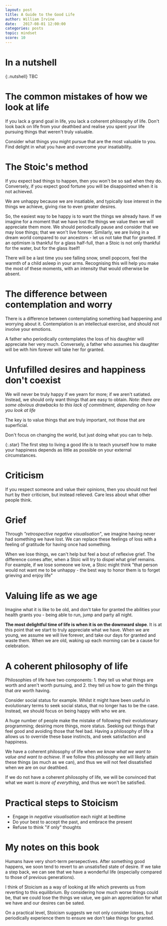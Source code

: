 ```yaml
---
layout: post
title: A Guide to the Good Life
author: William Irvine
date:   2017-08-01 12:00:00
categories: posts
topic: mindset
score: 10
---
```


# In a nutshell

{:.nutshell}
TBC




# The common mistakes of how we look at life

If you lack a grand goal in life, you lack a coherent philosophy of life. Don't look back on life from your deathbed and realise you spent your life pursuing things that weren't truly valuable.

Consider what things you might pursue that are the most valuable to you. Find delight in what you have and overcome your insatiability.


# The Stoic's method

If you expect bad things to happen, then you won't be so sad when they do. Conversely, if you expect good fortune you will be disappointed when it is not achieved.

We are unhappy because we are insatiable, and typically lose interest in the things we achieve, giving rise to even greater desires.

So, the easiest way to be happy is to want the things we already have. If we imagine for a moment that we have lost the things we value then we will appreciate them more. We should periodically pause and consider that we may lose things; that we won't live forever. Similarly, we are living in a dream world compared to our ancestors - let us not take that for granted. If an optimism is thankful for a glass half-full, than a Stoic is not only thankful for the water, but for the glass itself!

There will be a last time you see falling snow, smell popcorn, feel the warmth of a child asleep in your arms. Recognising this will help you make the most of these moments, with an intensity that would otherwise be absent.


# The difference between contemplation and worry

There is a difference between contemplating something bad happening and worrying about it. Contemplation is an intellectual exercise, and should not involve your emotions.

A father who periodically contemplates the loss of his daughter will appreciate her very much. Conversely, a father who assumes his daughter will be with him forever will take her for granted.



# Unfufilled desires and happiness don't coexist

We will never be truly happy if we yearn for more; if we aren't satiated. Instead, we should only want things that are easy to obtain.
*Note: there are some obvious drawbacks to this lack of commitment, depending on how you look at life*

The key is to value things that are truly important, not those that are superficial. 

Don't focus on changing the world, but just doing what you can to help.

{:.star}
The first step to living a good life is to teach yourself how to make your happiness depends as little as possible on your external circumstances.



# Criticism

If you respect someone and value their opinions, then you should not feel hurt by their criticism, but instead relieved. Care less about what other people think.



# Grief

Through *"retrospective negative visualisation"*, we imagine having never had something we have lost. We can replace these feelings of loss with a feeling of gratitude for having once had something. 

When we lose things, we can't help but feel a bout of reflexive grief. The difference comes after, when a Stoic will try to dispel what grief remains. For example, if we lose someone we love, a Stoic might think "that person would not want me to be unhappy - the best way to honor them is to forget grieving and enjoy life"



# Valuing life as we age

Imagine what it is like to be old, and don't take for granted the abilities your health grants you - being able to run, jump and party all night.

**The most delightful time of life is when it is on the downward slope**. It is at this point that we start to truly appreciate what we have. When we are young, we assume we will live forever, and take our days for granted and waste them. When we are old, waking up each morning can be a cause for celebration.



# A coherent philosophy of life

Philosophies of life have two components: 1. they tell us what things are worth and aren't worth pursuing, and 2. they tell us how to gain the things that *are* worth having.

Consider social status for example. Whilst it might have been useful in evolutionary terms to seek social status, that no longer has to be the case. Instead, we should focus on being happy with who we are. 

A huge number of people make the mistake of following their evolutionary programming; desiring more things, more status. Seeking out things that feel good and avoiding those that feel bad. Having a philosophy of life a allows us to override these base instincts, and seek satisfaction and happiness.

We have a coherent philosophy of life when *we know what we want to value and want to achieve*. If we follow this philosophy we will likely attain these things (as much as we can), and thus we will not feel dissatisfied when we are on our deathbed.

If we do not have a coherent philosophy of life, we will be convinced that what we want is *more of everything*, and thus we won't be satisfied.


# Practical steps to Stoicism

-	Engage in *negative visualisation* each night at bedtime
-	Do your best to accept the past, and embrace the present
-	Refuse to think "if only" thoughts


# My notes on this book

Humans have very short-term persepectives. After something good happens, we soon tend to revert to an unsatisfied state of desire. If we take a step back, we can see that we have a wonderful life (especially compared to those of previous generations).

I think of Stoicism as a way of looking at life which prevents us from reverting to this equilibrium. By considering how much worse things could be, that we could lose the things we value, we gain an appreciation for what we have and our desires can be sated. 

On a practical level, Stoicism suggests we not only consider losses, but periodically experience them to ensure we don't take things for granted. 
